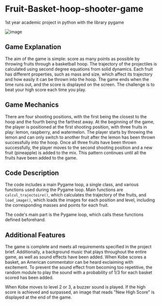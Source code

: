 # Fruit-Basket-hoop-shooter-game
1st year academic project in python with the library pygame

![image](https://user-images.githubusercontent.com/123560349/233855724-b784b51a-9a7e-465b-8e79-b9142bbbf199.png)

## Game Explanation
The aim of the game is simple: score as many points as possible by throwing fruits through a basketball hoop. The trajectory of the projectiles is calculated using second degree equations from solid dynamics. Each fruit has different properties, such as mass and size, which affect its trajectory and how easily it can be thrown into the hoop. The game ends when the time runs out, and the score is displayed on the screen. The challenge is to beat your high score each time you play.

## Game Mechanics
There are four shooting positions, with the first being the closest to the hoop and the fourth being the farthest away. At the beginning of the game, the player is positioned at the first shooting position, with three fruits in play: lemon, raspberry, and watermelon. The player starts by throwing the lemon and can only switch to another fruit after the lemon has been thrown successfully into the hoop. Once all three fruits have been thrown successfully, the player moves to the second shooting position and a new fruit (pineapple) is added to the mix. This pattern continues until all the fruits have been added to the game.

## Code Description
The code includes a main Pygame loop, a single class, and various functions used during the Pygame loop. Main functions are `calcul_trajectoire()`, which calculates the trajectory of the fruits, and `load_image()`, which loads the images for each position and level, including the corresponding masses and points for each fruit.

The code's main part is the Pygame loop, which calls these functions defined beforehand.

## Additional Features
The game is complete and meets all requirements specified in the project brief. Additionally, a background music that plays throughout the entire game, as well as sound effects have been added. When Kobe scores a basket, an American commentator can be heard exclaiming with excitement. To prevent the sound effect from becoming too repetitive, the random module to play the sound with a probability of 1/3 for each basket scored has been added.

When Kobe moves to level 2 or 3, a buzzer sound is played. If the high score is achieved and surpassed, an image that reads "New High Score" is displayed at the end of the game.
